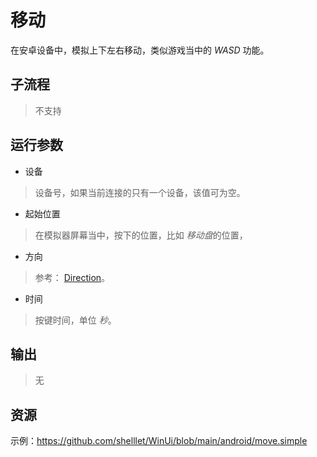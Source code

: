 # 移动 
在安卓设备中，模拟上下左右移动，类似游戏当中的 *WASD* 功能。

## 子流程
> 不支持


## 运行参数

* 设备
> 设备号，如果当前连接的只有一个设备，该值可为空。

* 起始位置
> 在模拟器屏幕当中，按下的位置，比如 *移动盘*的位置，

* 方向
> 参考： [Direction](./enums/Directions.md)。

* 时间
> 按键时间，单位 *秒*。

## 输出
> 无

## 资源

示例：https://github.com/shelllet/WinUi/blob/main/android/move.simple
